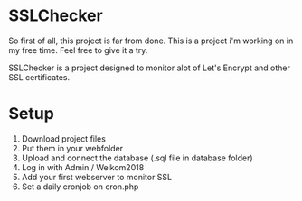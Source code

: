 # SSLChecker

So first of all, this project is far from done. This is a project i'm working on in my free time. Feel free to give it a try.

SSLChecker is a project designed to monitor alot of Let's Encrypt and other SSL certificates.

# Setup
1. Download project files
2. Put them in your webfolder
3. Upload and connect the database (.sql file in database folder)
4. Log in with Admin / Welkom2018
5. Add your first webserver to monitor SSL
6. Set a daily cronjob on cron.php
